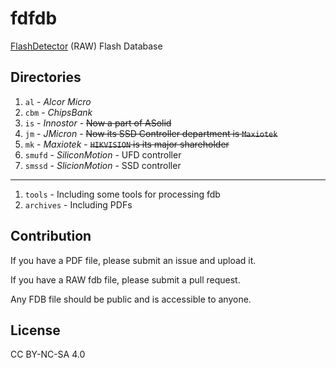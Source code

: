 # fdfdb

[FlashDetector](https://github.com/iTXTech/FlashDetector) (RAW) Flash Database

## Directories

1. `al` - *Alcor Micro*
1. `cbm` - *ChipsBank*
1. `is` - *Innostor* - ~~Now a part of ASolid~~
1. `jm` - *JMicron* - ~~Now its SSD Controller department is `Maxiotek`~~
1. `mk` - *Maxiotek* - ~~`HIKVISION` is its major shareholder~~
1. `smufd` - *SiliconMotion* - UFD controller
1. `smssd` - *SlicionMotion* - SSD controller

------------

1. `tools` - Including some tools for processing fdb
1. `archives` - Including PDFs

## Contribution

If you have a PDF file, please submit an issue and upload it.

If you have a RAW fdb file, please submit a pull request.

Any FDB file should be public and is accessible to anyone.

## License

CC BY-NC-SA 4.0
